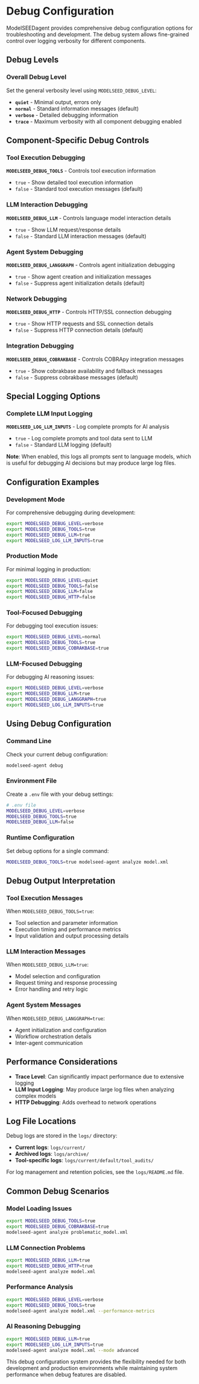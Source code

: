 # Debug Configuration

ModelSEEDagent provides comprehensive debug configuration options for troubleshooting and development. The debug system allows fine-grained control over logging verbosity for different components.

## Debug Levels

### Overall Debug Level

Set the general verbosity level using `MODELSEED_DEBUG_LEVEL`:

- **`quiet`** - Minimal output, errors only
- **`normal`** - Standard information messages (default)
- **`verbose`** - Detailed debugging information
- **`trace`** - Maximum verbosity with all component debugging enabled

## Component-Specific Debug Controls

### Tool Execution Debugging
**`MODELSEED_DEBUG_TOOLS`** - Controls tool execution information
- `true` - Show detailed tool execution information
- `false` - Standard tool execution messages (default)

### LLM Interaction Debugging
**`MODELSEED_DEBUG_LLM`** - Controls language model interaction details
- `true` - Show LLM request/response details
- `false` - Standard LLM interaction messages (default)

### Agent System Debugging
**`MODELSEED_DEBUG_LANGGRAPH`** - Controls agent initialization debugging
- `true` - Show agent creation and initialization messages
- `false` - Suppress agent initialization details (default)

### Network Debugging
**`MODELSEED_DEBUG_HTTP`** - Controls HTTP/SSL connection debugging
- `true` - Show HTTP requests and SSL connection details
- `false` - Suppress HTTP connection details (default)

### Integration Debugging
**`MODELSEED_DEBUG_COBRAKBASE`** - Controls COBRApy integration messages
- `true` - Show cobrakbase availability and fallback messages
- `false` - Suppress cobrakbase messages (default)

## Special Logging Options

### Complete LLM Input Logging
**`MODELSEED_LOG_LLM_INPUTS`** - Log complete prompts for AI analysis
- `true` - Log complete prompts and tool data sent to LLM
- `false` - Standard LLM logging (default)

**Note**: When enabled, this logs all prompts sent to language models, which is useful for debugging AI decisions but may produce large log files.

## Configuration Examples

### Development Mode
For comprehensive debugging during development:
```bash
export MODELSEED_DEBUG_LEVEL=verbose
export MODELSEED_DEBUG_TOOLS=true
export MODELSEED_DEBUG_LLM=true
export MODELSEED_LOG_LLM_INPUTS=true
```

### Production Mode
For minimal logging in production:
```bash
export MODELSEED_DEBUG_LEVEL=quiet
export MODELSEED_DEBUG_TOOLS=false
export MODELSEED_DEBUG_LLM=false
export MODELSEED_DEBUG_HTTP=false
```

### Tool-Focused Debugging
For debugging tool execution issues:
```bash
export MODELSEED_DEBUG_LEVEL=normal
export MODELSEED_DEBUG_TOOLS=true
export MODELSEED_DEBUG_COBRAKBASE=true
```

### LLM-Focused Debugging
For debugging AI reasoning issues:
```bash
export MODELSEED_DEBUG_LEVEL=verbose
export MODELSEED_DEBUG_LLM=true
export MODELSEED_DEBUG_LANGGRAPH=true
export MODELSEED_LOG_LLM_INPUTS=true
```

## Using Debug Configuration

### Command Line
Check your current debug configuration:
```bash
modelseed-agent debug
```

### Environment File
Create a `.env` file with your debug settings:
```bash
# .env file
MODELSEED_DEBUG_LEVEL=verbose
MODELSEED_DEBUG_TOOLS=true
MODELSEED_DEBUG_LLM=false
```

### Runtime Configuration
Set debug options for a single command:
```bash
MODELSEED_DEBUG_TOOLS=true modelseed-agent analyze model.xml
```

## Debug Output Interpretation

### Tool Execution Messages
When `MODELSEED_DEBUG_TOOLS=true`:
- Tool selection and parameter information
- Execution timing and performance metrics
- Input validation and output processing details

### LLM Interaction Messages
When `MODELSEED_DEBUG_LLM=true`:
- Model selection and configuration
- Request timing and response processing
- Error handling and retry logic

### Agent System Messages
When `MODELSEED_DEBUG_LANGGRAPH=true`:
- Agent initialization and configuration
- Workflow orchestration details
- Inter-agent communication

## Performance Considerations

- **Trace Level**: Can significantly impact performance due to extensive logging
- **LLM Input Logging**: May produce large log files when analyzing complex models
- **HTTP Debugging**: Adds overhead to network operations

## Log File Locations

Debug logs are stored in the `logs/` directory:
- **Current logs**: `logs/current/`
- **Archived logs**: `logs/archive/`
- **Tool-specific logs**: `logs/current/default/tool_audits/`

For log management and retention policies, see the `logs/README.md` file.

## Common Debug Scenarios

### Model Loading Issues
```bash
export MODELSEED_DEBUG_TOOLS=true
export MODELSEED_DEBUG_COBRAKBASE=true
modelseed-agent analyze problematic_model.xml
```

### LLM Connection Problems
```bash
export MODELSEED_DEBUG_LLM=true
export MODELSEED_DEBUG_HTTP=true
modelseed-agent analyze model.xml
```

### Performance Analysis
```bash
export MODELSEED_DEBUG_LEVEL=verbose
export MODELSEED_DEBUG_TOOLS=true
modelseed-agent analyze model.xml --performance-metrics
```

### AI Reasoning Debugging
```bash
export MODELSEED_DEBUG_LLM=true
export MODELSEED_LOG_LLM_INPUTS=true
modelseed-agent analyze model.xml --mode advanced
```

This debug configuration system provides the flexibility needed for both development and production environments while maintaining system performance when debug features are disabled.
